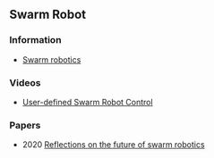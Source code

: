 ## Swarm Robot



### Information
- [Swarm robotics](https://en.wikipedia.org/wiki/Swarm_robotics)


### Videos
- [User-defined Swarm Robot Control](https://www.youtube.com/watch?v=RfzAkW34J78)



### Papers
- 2020 [Reflections on the future of swarm robotics](https://robotics.sciencemag.org/content/5/49/eabe4385)



